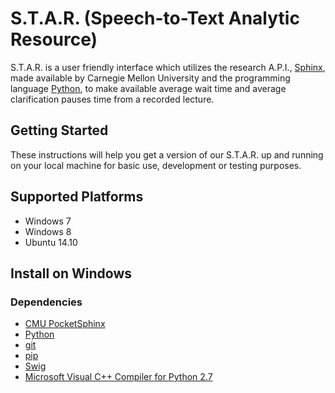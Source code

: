 # S.T.A.R. (Speech-to-Text Analytic Resource)

S.T.A.R. is a user friendly interface which utilizes the research A.P.I., [Sphinx](https://cmusphinx.github.io/), made available by Carnegie Mellon University and the programming language [Python](https://www.python.org/), to make available average wait time and average clarification pauses time from a recorded lecture.

## Getting Started

These instructions will help you get a version of our S.T.A.R. up and running on your local machine for basic use, development or testing purposes. 

Supported Platforms
-------------------

- Windows 7
- Windows 8
- Ubuntu 14.10





Install on Windows
------------------


### Dependencies

- [CMU PocketSphinx](https://github.com/cmusphinx/pocketsphinx-python)
- [Python](https://www.python.org/downloads/)
- [git](http://git-scm.com/downloads)
- [pip](https://pypi.python.org/pypi/pip/)
- [Swig](http://www.swig.org/download.html)
- [Microsoft Visual C++ Compiler for Python 2.7](http://aka.ms/vcpython27)




